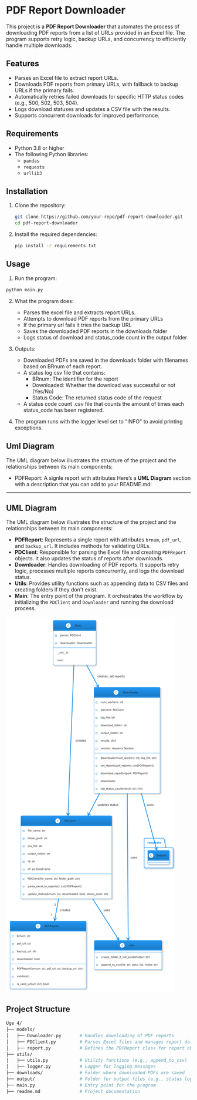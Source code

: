 # PDF Report Downloader

This project is a **PDF Report Downloader** that automates the process of downloading PDF reports from a list of URLs provided in an Excel file. The program supports retry logic, backup URLs, and concurrency to efficiently handle multiple downloads.

## Features

- Parses an Excel file to extract report URLs.
- Downloads PDF reports from primary URLs, with fallback to backup URLs if the primary fails.
- Automatically retries failed downloads for specific HTTP status codes (e.g., 500, 502, 503, 504).
- Logs download statuses and updates a CSV file with the results.
- Supports concurrent downloads for improved performance.

## Requirements

- Python 3.8 or higher
- The following Python libraries:
  - `pandas`
  - `requests`
  - `urllib3`

## Installation

1. Clone the repository:
   ```bash
   git clone https://github.com/your-repo/pdf-report-downloader.git
   cd pdf-report-downloader
   ```
2. Install the required dependencies:
    ```bash
    pip install -r requirements.txt
    ```

## Usage

1. Run the program:
```bash
python main.py
```
2. What the program does:
    - Parses the excel file and extracts report URLs.
    - Attempts to download PDF reports from the primary URLs
    - If the primary url fails it tries the backup URL
    - Saves the downloaded PDF reports in the downloads folder
    - Logs status of download and status_code count in the output folder
3. Outputs:
    - Downloaded PDFs are saved in the downloads folder with filenames based on BRnum of each report.
    - A status log csv file that contains:
        - BRnum: The identifier for the report
        - Downloaded: Whether the download was successful or not (Yes/No)
        - Status Code: The returned status code of the request
    - A status code count .csv file that counts the amount of times each status_code has been registered.

4. The program runs with the logger level set to "INFO" to avoid printing exceptions.

## Uml Diagram

The UML diagram below illustrates the structure of the project and the relationships between its main components:

- PDFReport: A signle report with attributes Here’s a **UML Diagram** section with a description that you can add to your README.md:

---

## UML Diagram

The UML diagram below illustrates the structure of the project and the relationships between its main components:

- **PDFReport**: Represents a single report with attributes `brnum`, `pdf_url`, and `backup_url`. It includes methods for validating URLs.
- **PDClient**: Responsible for parsing the Excel file and creating `PDFReport` objects. It also updates the status of reports after downloads.
- **Downloader**: Handles downloading of PDF reports. It supports retry logic, processes multiple reports concurrently, and logs the download status.
- **Utils**: Provides utility functions such as appending data to CSV files and creating folders if they don't exist.
- **Main**: The entry point of the program. It orchestrates the workflow by initializing the `PDClient` and `Downloader` and running the download process.

![UML Diagram](./uml_diagram.png)

## Project Structure
                                                                    
```bash
Uge 4/  
├── models/  
│   ├── Downloader.py       # Handles downloading of PDF reports  
│   ├── PDClient.py         # Parses Excel files and manages report data  
│   ├── report.py           # Defines the PDFReport class for report objects  
├── utils/  
│   ├── utils.py            # Utility functions (e.g., append_to_csv)  
│   ├── logger.py           # Logger for logging messages  
├── downloads/              # Folder where downloaded PDFs are saved  
├── output/                 # Folder for output files (e.g., status logs)  
├── main.py                 # Entry point for the program  
├── readme.md               # Project documentation  
```
